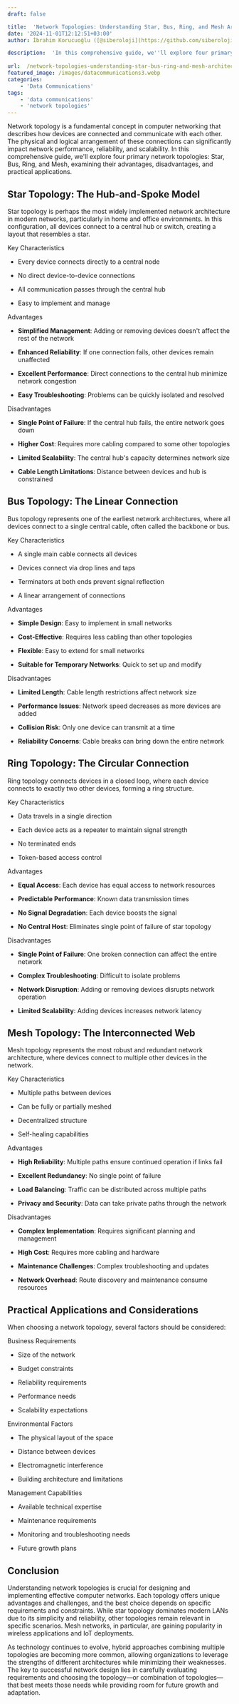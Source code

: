 ```yaml
---
draft: false

title:  'Network Topologies: Understanding Star, Bus, Ring, and Mesh Architectures'
date: '2024-11-01T12:12:51+03:00'
author: İbrahim Korucuoğlu ([@siberoloji](https://github.com/siberoloji))

description:  'In this comprehensive guide, we''ll explore four primary network topologies: Star, Bus, Ring, and Mesh, examining their advantages, disadvantages, and practical applications.' 
 
url:  /network-topologies-understanding-star-bus-ring-and-mesh-architectures/
featured_image: /images/datacommunications3.webp
categories:
    - 'Data Communications'
tags:
    - 'data communications'
    - 'network topologies'
---
```



Network topology is a fundamental concept in computer networking that describes how devices are connected and communicate with each other. The physical and logical arrangement of these connections can significantly impact network performance, reliability, and scalability. In this comprehensive guide, we'll explore four primary network topologies: Star, Bus, Ring, and Mesh, examining their advantages, disadvantages, and practical applications.



## Star Topology: The Hub-and-Spoke Model



Star topology is perhaps the most widely implemented network architecture in modern networks, particularly in home and office environments. In this configuration, all devices connect to a central hub or switch, creating a layout that resembles a star.



Key Characteristics


* Every device connects directly to a central node

* No direct device-to-device connections

* All communication passes through the central hub

* Easy to implement and manage




Advantages


* **Simplified Management**: Adding or removing devices doesn't affect the rest of the network

* **Enhanced Reliability**: If one connection fails, other devices remain unaffected

* **Excellent Performance**: Direct connections to the central hub minimize network congestion

* **Easy Troubleshooting**: Problems can be quickly isolated and resolved




Disadvantages


* **Single Point of Failure**: If the central hub fails, the entire network goes down

* **Higher Cost**: Requires more cabling compared to some other topologies

* **Limited Scalability**: The central hub's capacity determines network size

* **Cable Length Limitations**: Distance between devices and hub is constrained




## Bus Topology: The Linear Connection



Bus topology represents one of the earliest network architectures, where all devices connect to a single central cable, often called the backbone or bus.



Key Characteristics


* A single main cable connects all devices

* Devices connect via drop lines and taps

* Terminators at both ends prevent signal reflection

* A linear arrangement of connections




Advantages


* **Simple Design**: Easy to implement in small networks

* **Cost-Effective**: Requires less cabling than other topologies

* **Flexible**: Easy to extend for small networks

* **Suitable for Temporary Networks**: Quick to set up and modify




Disadvantages


* **Limited Length**: Cable length restrictions affect network size

* **Performance Issues**: Network speed decreases as more devices are added

* **Collision Risk**: Only one device can transmit at a time

* **Reliability Concerns**: Cable breaks can bring down the entire network




## Ring Topology: The Circular Connection



Ring topology connects devices in a closed loop, where each device connects to exactly two other devices, forming a ring structure.



Key Characteristics


* Data travels in a single direction

* Each device acts as a repeater to maintain signal strength

* No terminated ends

* Token-based access control




Advantages


* **Equal Access**: Each device has equal access to network resources

* **Predictable Performance**: Known data transmission times

* **No Signal Degradation**: Each device boosts the signal

* **No Central Host**: Eliminates single point of failure of star topology




Disadvantages


* **Single Point of Failure**: One broken connection can affect the entire network

* **Complex Troubleshooting**: Difficult to isolate problems

* **Network Disruption**: Adding or removing devices disrupts network operation

* **Limited Scalability**: Adding devices increases network latency




## Mesh Topology: The Interconnected Web



Mesh topology represents the most robust and redundant network architecture, where devices connect to multiple other devices in the network.



Key Characteristics


* Multiple paths between devices

* Can be fully or partially meshed

* Decentralized structure

* Self-healing capabilities




Advantages


* **High Reliability**: Multiple paths ensure continued operation if links fail

* **Excellent Redundancy**: No single point of failure

* **Load Balancing**: Traffic can be distributed across multiple paths

* **Privacy and Security**: Data can take private paths through the network




Disadvantages


* **Complex Implementation**: Requires significant planning and management

* **High Cost**: Requires more cabling and hardware

* **Maintenance Challenges**: Complex troubleshooting and updates

* **Network Overhead**: Route discovery and maintenance consume resources




## Practical Applications and Considerations



When choosing a network topology, several factors should be considered:



Business Requirements


* Size of the network

* Budget constraints

* Reliability requirements

* Performance needs

* Scalability expectations




Environmental Factors


* The physical layout of the space

* Distance between devices

* Electromagnetic interference

* Building architecture and limitations




Management Capabilities


* Available technical expertise

* Maintenance requirements

* Monitoring and troubleshooting needs

* Future growth plans




## Conclusion



Understanding network topologies is crucial for designing and implementing effective computer networks. Each topology offers unique advantages and challenges, and the best choice depends on specific requirements and constraints. While star topology dominates modern LANs due to its simplicity and reliability, other topologies remain relevant in specific scenarios. Mesh networks, in particular, are gaining popularity in wireless applications and IoT deployments.



As technology continues to evolve, hybrid approaches combining multiple topologies are becoming more common, allowing organizations to leverage the strengths of different architectures while minimizing their weaknesses. The key to successful network design lies in carefully evaluating requirements and choosing the topology—or combination of topologies—that best meets those needs while providing room for future growth and adaptation.
